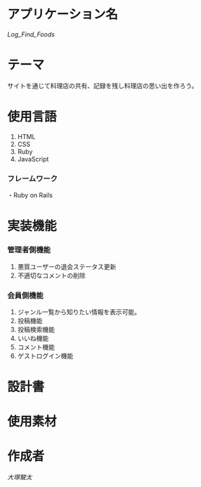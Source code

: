 # アプリケーション名
_Log_Find_Foods_
# テーマ
サイトを通じて料理店の共有、記録を残し料理店の思い出を作ろう。
# 使用言語
1. HTML
2. CSS
3. Ruby
4. JavaScript
### フレームワーク
・Ruby on Rails
# 実装機能
### 管理者側機能
1. 悪質ユーザーの退会ステータス更新
2. 不適切なコメントの削除
### 会員側機能
1. ジャンル一覧から知りたい情報を表示可能。
2. 投稿機能
3. 投稿検索機能
4. いいね機能
5. コメント機能
6. ゲストログイン機能
# 設計書
# 使用素材
# 作成者
_大塚駿太_
